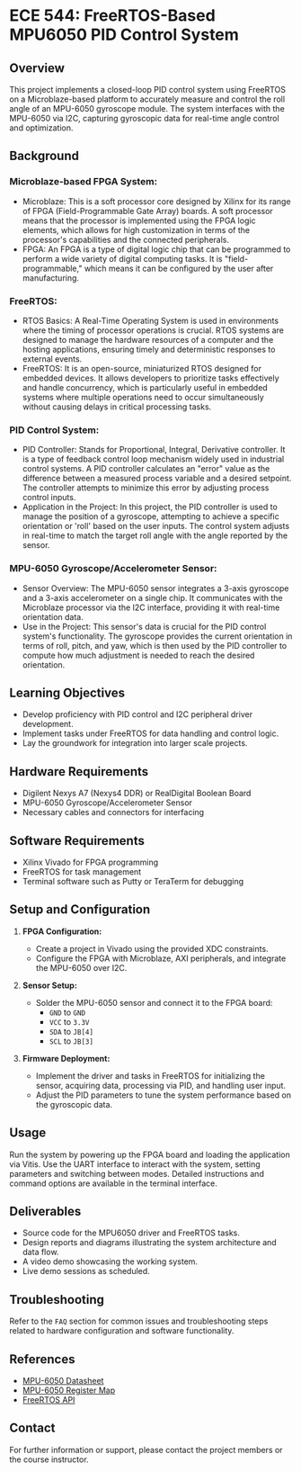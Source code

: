 # ECE 544: FreeRTOS-Based MPU6050 PID Control System

## Overview

This project implements a closed-loop PID control system using FreeRTOS on a Microblaze-based platform to accurately measure and control the roll angle of an MPU-6050 gyroscope module. The system interfaces with the MPU-6050 via I2C, capturing gyroscopic data for real-time angle control and optimization.

## Background
### Microblaze-based FPGA System:
- Microblaze: This is a soft processor core designed by Xilinx for its range of FPGA (Field-Programmable Gate Array) boards.
  A soft processor means that the processor is implemented using the FPGA logic elements, which allows for high customization in terms of the processor's capabilities and the connected peripherals.
- FPGA: An FPGA is a type of digital logic chip that can be programmed to perform a wide variety of digital computing tasks.
  It is "field-programmable," which means it can be configured by the user after manufacturing.

### FreeRTOS:
- RTOS Basics: A Real-Time Operating System is used in environments where the timing of processor operations is crucial. RTOS systems are designed to manage the hardware resources of a computer and the hosting applications, ensuring timely and deterministic responses to external events.
- FreeRTOS: It is an open-source, miniaturized RTOS designed for embedded devices. It allows developers to prioritize tasks effectively and handle concurrency, which is particularly useful in embedded systems where multiple operations need to occur simultaneously without causing delays in critical processing tasks.

###  PID Control System:
- PID Controller: Stands for Proportional, Integral, Derivative controller. It is a type of feedback control loop mechanism widely used in industrial control systems. A PID controller calculates an "error" value as the difference between a measured process variable and a desired setpoint. The controller attempts to minimize this error by adjusting process control inputs.
- Application in the Project: In this project, the PID controller is used to manage the position of a gyroscope, attempting to achieve a specific orientation or 'roll' based on the user inputs. The control system adjusts in real-time to match the target roll angle with the angle reported by the sensor.

### MPU-6050 Gyroscope/Accelerometer Sensor:
- Sensor Overview: The MPU-6050 sensor integrates a 3-axis gyroscope and a 3-axis accelerometer on a single chip. It communicates with the Microblaze processor via the I2C interface, providing it with real-time orientation data.
- Use in the Project: This sensor's data is crucial for the PID control system's functionality. The gyroscope provides the current orientation in terms of roll, pitch, and yaw, which is then used by the PID controller to compute how much adjustment is needed to reach the desired orientation.

## Learning Objectives

- Develop proficiency with PID control and I2C peripheral driver development.
- Implement tasks under FreeRTOS for data handling and control logic.
- Lay the groundwork for integration into larger scale projects.

## Hardware Requirements

- Digilent Nexys A7 (Nexys4 DDR) or RealDigital Boolean Board
- MPU-6050 Gyroscope/Accelerometer Sensor
- Necessary cables and connectors for interfacing

## Software Requirements

- Xilinx Vivado for FPGA programming
- FreeRTOS for task management
- Terminal software such as Putty or TeraTerm for debugging

## Setup and Configuration

1. **FPGA Configuration:**
   - Create a project in Vivado using the provided XDC constraints.
   - Configure the FPGA with Microblaze, AXI peripherals, and integrate the MPU-6050 over I2C.

2. **Sensor Setup:**
   - Solder the MPU-6050 sensor and connect it to the FPGA board:
     - `GND` to `GND`
     - `VCC` to `3.3V`
     - `SDA` to `JB[4]`
     - `SCL` to `JB[3]`

3. **Firmware Deployment:**
   - Implement the driver and tasks in FreeRTOS for initializing the sensor, acquiring data, processing via PID, and handling user input.
   - Adjust the PID parameters to tune the system performance based on the gyroscopic data.

## Usage

Run the system by powering up the FPGA board and loading the application via Vitis. Use the UART interface to interact with the system, setting parameters and switching between modes. Detailed instructions and command options are available in the terminal interface.

## Deliverables

- Source code for the MPU6050 driver and FreeRTOS tasks.
- Design reports and diagrams illustrating the system architecture and data flow.
- A video demo showcasing the working system.
- Live demo sessions as scheduled.

## Troubleshooting

Refer to the `FAQ` section for common issues and troubleshooting steps related to hardware configuration and software functionality.

## References

- [MPU-6050 Datasheet](https://invensense.tdk.com/wp-content/uploads/2015/02/MPU-6000-Datasheet1.pdf)
- [MPU-6050 Register Map](https://invensense.tdk.com/wp-content/uploads/2015/02/MPU-6000-Register-Map1.pdf)
- [FreeRTOS API](https://www.freertos.org/a00106.html)

## Contact

For further information or support, please contact the project members or the course instructor.

